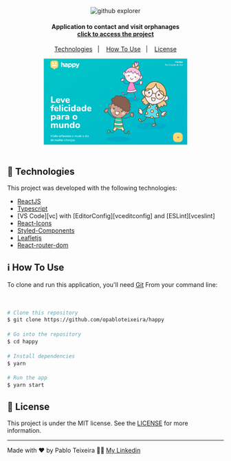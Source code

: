 <div align="center">
    <img height=200 alt="github explorer" src="./src/images/marker.svg.svg" />
    <br>
</div>


<h4 align="center">
  Application to contact and visit orphanages <br>
  <a target="blank" align="center" href="https://github-explorer-users-github.vercel.app/">click to access the project</a>
</h4>


<p align="center">
  <a href="#rocket-technologies">Technologies</a>&nbsp;&nbsp;&nbsp;|&nbsp;&nbsp;&nbsp;
  <!--<a href="#warning-prerequisites">Prerequisites</a>&nbsp;&nbsp;&nbsp;|&nbsp;&nbsp;&nbsp; -->
  <a href="#information_source-how-to-use">How To Use</a>&nbsp;&nbsp;&nbsp;|&nbsp;&nbsp;&nbsp;
  <a href="#memo-license">License</a>
</p>


<div align='center'>
    <img height=200 alt="happy" src="./src/images/img1.png" />
    <br>
</div>



  </br>



## :rocket: Technologies
This project was developed with the following technologies:
-  [ReactJS](https://reactjs.org/)
-  [Typescript](https://www.typescriptlang.org/)
-  [VS Code][vc] with [EditorConfig][vceditconfig] and [ESLint][vceslint]
-  [React-Icons](https://react-icons.netlify.com/)
-  [Styled-Components](https://www.styled-components.com/)
-  [Leafletjs](https://leafletjs.com/)
-  [React-router-dom](https://www.npmjs.com/package/react-router-dom)


## :information_source: How To Use

To clone and run this application, you'll need [Git](https://git-scm.com) From your command line:


```bash


# Clone this repository
$ git clone https://github.com/opabloteixeira/happy

# Go into the repository
$ cd happy

# Install dependencies
$ yarn

# Run the app
$ yarn start

```


## :memo: License
This project is under the MIT license. See the [LICENSE](https://github.com/opabloteixeira/github-explorer/blob/master/LICENSE) for more information.

---

Made with ♥ by Pablo Teixeira :male_detective: [My Linkedin](https://www.linkedin.com/in/pablo-teixeira-30713777/)

